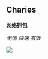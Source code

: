 ## Charies
	
**网络抓包**

*无情*
*快速*
*有效*

![](https://github.com/JustVita/Excellent-software/blob/master/Mac/screenshot/toolsScreenshot/charies.jpg)